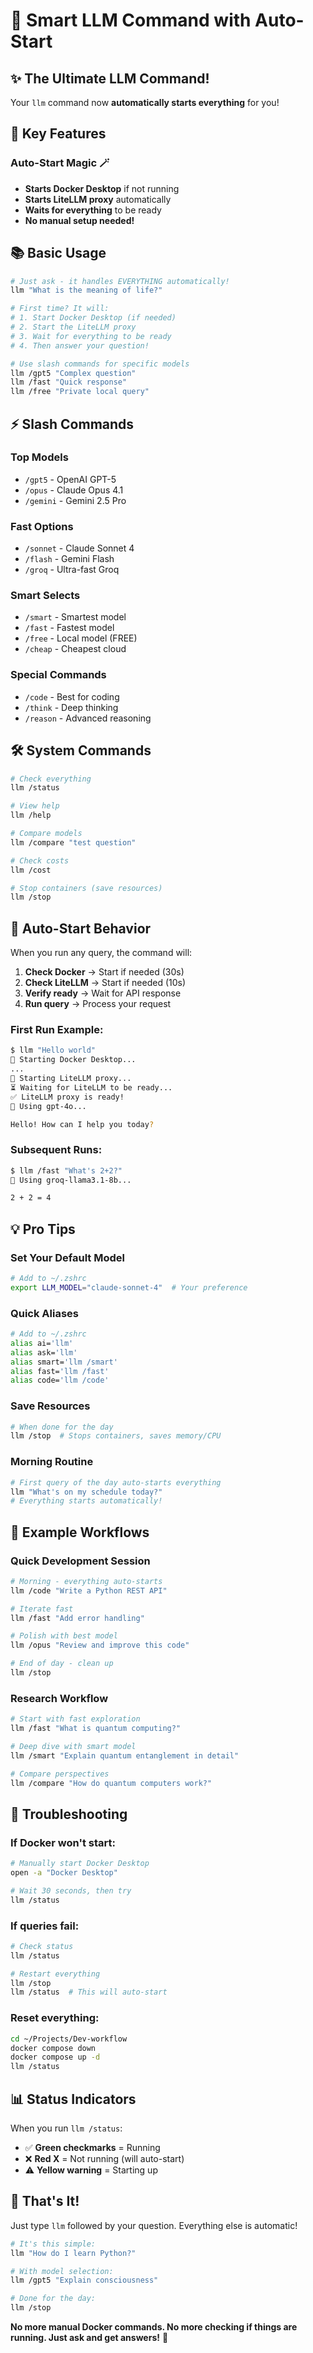 # 🚀 Smart LLM Command with Auto-Start

## ✨ The Ultimate LLM Command!

Your `llm` command now **automatically starts everything** for you!

## 🎯 Key Features

### Auto-Start Magic 🪄
- **Starts Docker Desktop** if not running
- **Starts LiteLLM proxy** automatically
- **Waits for everything** to be ready
- **No manual setup needed!**

## 📚 Basic Usage

```bash
# Just ask - it handles EVERYTHING automatically!
llm "What is the meaning of life?"

# First time? It will:
# 1. Start Docker Desktop (if needed)
# 2. Start the LiteLLM proxy
# 3. Wait for everything to be ready
# 4. Then answer your question!

# Use slash commands for specific models
llm /gpt5 "Complex question"
llm /fast "Quick response"
llm /free "Private local query"
```

## ⚡ Slash Commands

### Top Models
- `/gpt5` - OpenAI GPT-5
- `/opus` - Claude Opus 4.1
- `/gemini` - Gemini 2.5 Pro

### Fast Options
- `/sonnet` - Claude Sonnet 4
- `/flash` - Gemini Flash
- `/groq` - Ultra-fast Groq

### Smart Selects
- `/smart` - Smartest model
- `/fast` - Fastest model
- `/free` - Local model (FREE)
- `/cheap` - Cheapest cloud

### Special Commands
- `/code` - Best for coding
- `/think` - Deep thinking
- `/reason` - Advanced reasoning

## 🛠️ System Commands

```bash
# Check everything
llm /status

# View help
llm /help

# Compare models
llm /compare "test question"

# Check costs
llm /cost

# Stop containers (save resources)
llm /stop
```

## 🌟 Auto-Start Behavior

When you run any query, the command will:

1. **Check Docker** → Start if needed (30s)
2. **Check LiteLLM** → Start if needed (10s)
3. **Verify ready** → Wait for API response
4. **Run query** → Process your request

### First Run Example:
```bash
$ llm "Hello world"
🚀 Starting Docker Desktop...
...
🔄 Starting LiteLLM proxy...
⏳ Waiting for LiteLLM to be ready...
✅ LiteLLM proxy is ready!
🤖 Using gpt-4o...

Hello! How can I help you today?
```

### Subsequent Runs:
```bash
$ llm /fast "What's 2+2?"
🤖 Using groq-llama3.1-8b...

2 + 2 = 4
```

## 💡 Pro Tips

### Set Your Default Model
```bash
# Add to ~/.zshrc
export LLM_MODEL="claude-sonnet-4"  # Your preference
```

### Quick Aliases
```bash
# Add to ~/.zshrc
alias ai='llm'
alias ask='llm'
alias smart='llm /smart'
alias fast='llm /fast'
alias code='llm /code'
```

### Save Resources
```bash
# When done for the day
llm /stop  # Stops containers, saves memory/CPU
```

### Morning Routine
```bash
# First query of the day auto-starts everything
llm "What's on my schedule today?"
# Everything starts automatically!
```

## 🎨 Example Workflows

### Quick Development Session
```bash
# Morning - everything auto-starts
llm /code "Write a Python REST API"

# Iterate fast
llm /fast "Add error handling"

# Polish with best model
llm /opus "Review and improve this code"

# End of day - clean up
llm /stop
```

### Research Workflow
```bash
# Start with fast exploration
llm /fast "What is quantum computing?"

# Deep dive with smart model
llm /smart "Explain quantum entanglement in detail"

# Compare perspectives
llm /compare "How do quantum computers work?"
```

## 🔧 Troubleshooting

### If Docker won't start:
```bash
# Manually start Docker Desktop
open -a "Docker Desktop"

# Wait 30 seconds, then try
llm /status
```

### If queries fail:
```bash
# Check status
llm /status

# Restart everything
llm /stop
llm /status  # This will auto-start
```

### Reset everything:
```bash
cd ~/Projects/Dev-workflow
docker compose down
docker compose up -d
llm /status
```

## 📊 Status Indicators

When you run `llm /status`:
- ✅ **Green checkmarks** = Running
- ❌ **Red X** = Not running (will auto-start)
- ⚠️ **Yellow warning** = Starting up

## 🎉 That's It!

Just type `llm` followed by your question. Everything else is automatic!

```bash
# It's this simple:
llm "How do I learn Python?"

# With model selection:
llm /gpt5 "Explain consciousness"

# Done for the day:
llm /stop
```

**No more manual Docker commands. No more checking if things are running. Just ask and get answers!** 🚀
